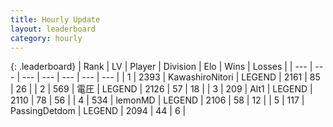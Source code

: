 ```yaml
---
title: Hourly Update
layout: leaderboard
category: hourly
---
```


{: .leaderboard}
| Rank | LV | Player | Division | Elo | Wins | Losses |
| --- | --- | --- | --- | --- | --- | --- |
| <span data-change="0">1</span> | 2393 | <span title="ID: 164871">KawashiroNitori</span> | LEGEND | <span data-change="0">2161</span> | <span data-change="0">85</span> | <span data-change="0">26</span> |
| <span data-change="0">2</span> | 569 | <span title="ID: 407707">電圧</span> | LEGEND | <span data-change="-12">2126</span> | <span data-change="0">57</span> | <span data-change="1">18</span> |
| <span data-change="0">3</span> | 209 | <span title="ID: 443550">Alt1</span> | LEGEND | <span data-change="0">2110</span> | <span data-change="0">78</span> | <span data-change="0">56</span> |
| <span data-change="0">4</span> | 534 | <span title="ID: 76009">lemonMD</span> | LEGEND | <span data-change="0">2106</span> | <span data-change="0">58</span> | <span data-change="0">12</span> |
| <span data-change="0">5</span> | 117 | <span title="ID: 454837">PassingDetdom</span> | LEGEND | <span data-change="0">2094</span> | <span data-change="0">44</span> | <span data-change="0">6</span> |